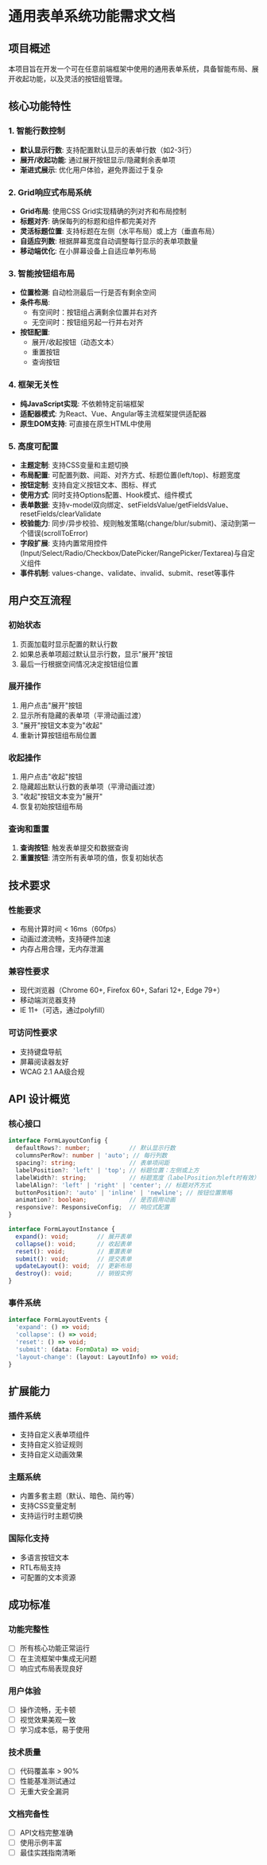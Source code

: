 # 通用表单系统功能需求文档

## 项目概述

本项目旨在开发一个可在任意前端框架中使用的通用表单系统，具备智能布局、展开收起功能，以及灵活的按钮组管理。

## 核心功能特性

### 1. 智能行数控制
- **默认显示行数**: 支持配置默认显示的表单行数（如2-3行）
- **展开/收起功能**: 通过展开按钮显示/隐藏剩余表单项
- **渐进式展示**: 优化用户体验，避免界面过于复杂

### 2. Grid响应式布局系统
- **Grid布局**: 使用CSS Grid实现精确的列对齐和布局控制
- **标题对齐**: 确保每列的标题和组件都完美对齐
- **灵活标题位置**: 支持标题在左侧（水平布局）或上方（垂直布局）
- **自适应列数**: 根据屏幕宽度自动调整每行显示的表单项数量
- **移动端优化**: 在小屏幕设备上自适应单列布局

### 3. 智能按钮组布局
- **位置检测**: 自动检测最后一行是否有剩余空间
- **条件布局**: 
  - 有空间时：按钮组占满剩余位置并右对齐
  - 无空间时：按钮组另起一行并右对齐
- **按钮配置**: 
  - 展开/收起按钮（动态文本）
  - 重置按钮
  - 查询按钮

### 4. 框架无关性
- **纯JavaScript实现**: 不依赖特定前端框架
- **适配器模式**: 为React、Vue、Angular等主流框架提供适配器
- **原生DOM支持**: 可直接在原生HTML中使用

### 5. 高度可配置
- **主题定制**: 支持CSS变量和主题切换
- **布局配置**: 可配置列数、间距、对齐方式、标题位置(left/top)、标题宽度
- **按钮定制**: 支持自定义按钮文本、图标、样式
- **使用方式**: 同时支持Options配置、Hook模式、组件模式
- **表单数据**: 支持v-model双向绑定、setFieldsValue/getFieldsValue、resetFields/clearValidate
- **校验能力**: 同步/异步校验、规则触发策略(change/blur/submit)、滚动到第一个错误(scrollToError)
- **字段扩展**: 支持内置常用控件(Input/Select/Radio/Checkbox/DatePicker/RangePicker/Textarea)与自定义组件
- **事件机制**: values-change、validate、invalid、submit、reset等事件

## 用户交互流程

### 初始状态
1. 页面加载时显示配置的默认行数
2. 如果总表单项超过默认显示行数，显示"展开"按钮
3. 最后一行根据空间情况决定按钮组位置

### 展开操作
1. 用户点击"展开"按钮
2. 显示所有隐藏的表单项（平滑动画过渡）
3. "展开"按钮文本变为"收起"
4. 重新计算按钮组布局位置

### 收起操作
1. 用户点击"收起"按钮
2. 隐藏超出默认行数的表单项（平滑动画过渡）
3. "收起"按钮文本变为"展开"
4. 恢复初始按钮组布局

### 查询和重置
1. **查询按钮**: 触发表单提交和数据查询
2. **重置按钮**: 清空所有表单项的值，恢复初始状态

## 技术要求

### 性能要求
- 布局计算时间 < 16ms（60fps）
- 动画过渡流畅，支持硬件加速
- 内存占用合理，无内存泄漏

### 兼容性要求
- 现代浏览器（Chrome 60+, Firefox 60+, Safari 12+, Edge 79+）
- 移动端浏览器支持
- IE 11+（可选，通过polyfill）

### 可访问性要求
- 支持键盘导航
- 屏幕阅读器友好
- WCAG 2.1 AA级合规

## API 设计概览

### 核心接口
```typescript
interface FormLayoutConfig {
  defaultRows?: number;           // 默认显示行数
  columnsPerRow?: number | 'auto'; // 每行列数
  spacing?: string;               // 表单项间距
  labelPosition?: 'left' | 'top'; // 标题位置：左侧或上方
  labelWidth?: string;            // 标题宽度（labelPosition为left时有效）
  labelAlign?: 'left' | 'right' | 'center'; // 标题对齐方式
  buttonPosition?: 'auto' | 'inline' | 'newline'; // 按钮位置策略
  animation?: boolean;            // 是否启用动画
  responsive?: ResponsiveConfig;  // 响应式配置
}

interface FormLayoutInstance {
  expand(): void;        // 展开表单
  collapse(): void;      // 收起表单
  reset(): void;         // 重置表单
  submit(): void;        // 提交表单
  updateLayout(): void;  // 更新布局
  destroy(): void;       // 销毁实例
}
```

### 事件系统
```typescript
interface FormLayoutEvents {
  'expand': () => void;
  'collapse': () => void;
  'reset': () => void;
  'submit': (data: FormData) => void;
  'layout-change': (layout: LayoutInfo) => void;
}
```

## 扩展能力

### 插件系统
- 支持自定义表单项组件
- 支持自定义验证规则
- 支持自定义动画效果

### 主题系统
- 内置多套主题（默认、暗色、简约等）
- 支持CSS变量定制
- 支持运行时主题切换

### 国际化支持
- 多语言按钮文本
- RTL布局支持
- 可配置的文本资源

## 成功标准

### 功能完整性
- [ ] 所有核心功能正常运行
- [ ] 在主流框架中集成无问题
- [ ] 响应式布局表现良好

### 用户体验
- [ ] 操作流畅，无卡顿
- [ ] 视觉效果美观一致
- [ ] 学习成本低，易于使用

### 技术质量
- [ ] 代码覆盖率 > 90%
- [ ] 性能基准测试通过
- [ ] 无重大安全漏洞

### 文档完备性
- [ ] API文档完整准确
- [ ] 使用示例丰富
- [ ] 最佳实践指南清晰
